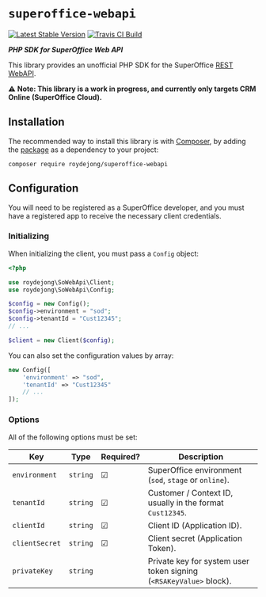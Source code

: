 # `superoffice-webapi`

[![Latest Stable Version](https://poser.pugx.org/roydejong/superoffice-webapi/version)](https://packagist.org/packages/roydejong/superoffice-webapi)
[![Travis CI Build](https://travis-ci.org/roydejong/superoffice-webapi-php-sdk.svg?branch=master)](https://travis-ci.org/github/roydejong/superoffice-webapi-php-sdk)

***PHP SDK for SuperOffice Web API***

This library provides an unofficial PHP SDK for the SuperOffice [REST WebAPI](https://community.superoffice.com/documentation/sdk/SO.NetServer.Web.Services/html/Reference-WebAPI-REST-REST.htm).

⚠ **Note: This library is a work in progress, and currently only targets CRM Online (SuperOffice Cloud).**

## Installation
The recommended way to install this library is with [Composer](http://getcomposer.org/), by adding the [package](https://packagist.org/packages/roydejong/superoffice-webapi) as a dependency to your project:

    composer require roydejong/superoffice-webapi
    
## Configuration

You will need to be registered as a SuperOffice developer, and you must have a registered app to receive the necessary client credentials.

### Initializing

When initializing the client, you must pass a `Config` object:

```php
<?php

use roydejong\SoWebApi\Client;
use roydejong\SoWebApi\Config;

$config = new Config();
$config->environment = "sod";
$config->tenantId = "Cust12345";
// ...

$client = new Client($config);
```

You can also set the configuration values by array:

```php
new Config([
    'environment' => "sod",
    'tenantId' => "Cust12345"
    // ...
]);
```

### Options
All of the following options must be set:

|Key|Type|Required?|Description|
|---|----|--------|-----------|
|`environment`|`string`|☑|SuperOffice environment (`sod`, `stage` or `online`).|
|`tenantId`|`string`|☑|Customer / Context ID, usually in the format `Cust12345`.|
|`clientId`|`string`|☑|Client ID (Application ID).|
|`clientSecret`|`string`|☑|Client secret (Application Token).|
|`privateKey`|`string`| |Private key for system user token signing (`<RSAKeyValue>` block).|
